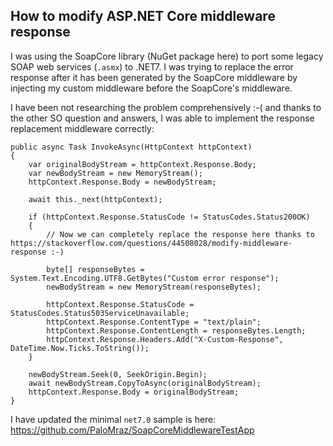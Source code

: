 ﻿## How to modify ASP.NET Core middleware response

I was using the SoapCore library (NuGet package here) to port some legacy SOAP web 
services (`.asmx`) to .NET7. I was trying to replace the error response after it has been generated
by the SoapCore middleware by injecting my custom middleware before the SoapCore's middleware.

I have been not researching the problem comprehensively :-( and thanks to the other SO question
and answers, I was able to implement the response replacement middleware correctly:

````
public async Task InvokeAsync(HttpContext httpContext)
{
    var originalBodyStream = httpContext.Response.Body;
    var newBodyStream = new MemoryStream();
    httpContext.Response.Body = newBodyStream;

    await this._next(httpContext);

    if (httpContext.Response.StatusCode != StatusCodes.Status200OK)
    {
        // Now we can completely replace the response here thanks to https://stackoverflow.com/questions/44508028/modify-middleware-response :-)

        byte[] responseBytes = System.Text.Encoding.UTF8.GetBytes("Custom error response");
        newBodyStream = new MemoryStream(responseBytes);

        httpContext.Response.StatusCode = StatusCodes.Status503ServiceUnavailable;
        httpContext.Response.ContentType = "text/plain";
        httpContext.Response.ContentLength = responseBytes.Length;
        httpContext.Response.Headers.Add("X-Custom-Response", DateTime.Now.Ticks.ToString());
    }

    newBodyStream.Seek(0, SeekOrigin.Begin);
    await newBodyStream.CopyToAsync(originalBodyStream);
    httpContext.Response.Body = originalBodyStream;
}
````

I have updated the minimal `net7.0` sample is here: https://github.com/PaloMraz/SoapCoreMiddlewareTestApp
